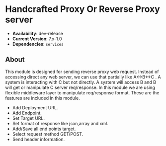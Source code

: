 # Handcrafted Proxy Or Reverse Proxy server
 
 - **Availability**: dev-release
 - **Current Version**: 7.x-1.0
 - **Dependencies**: `services`
 
 ## About
 This module is designed for sending reverse proxy web request. Instead of accessing direct any 
 web server, we can use that partially like A<->B<->C . A system is interacting with C but not
 directly. A system will access B and B will get or manipulate C server req/response. In this module
 we are using flexible middleware layer to manipulate req/response format. These are the features
 are included in this module.
 
 - Add Deployment URL.
 - Add Endpoint.
 - Set Target URL.
 - Set format of response like json,array and xml.
 - Add/Save all end points target.
 - Select request method GET/POST.
 - Send header information.
 

